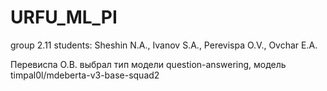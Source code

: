 # URFU_ML_PI
group 2.11
students: Sheshin N.A., Ivanov S.A., Perevispa O.V., Ovchar E.A.

Перевиспа О.В. выбрал тип модели question-answering, модель timpal0l/mdeberta-v3-base-squad2



